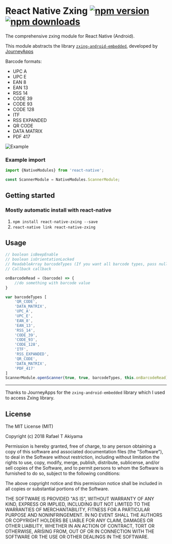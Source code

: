 # React Native Zxing [![npm version](https://badge.fury.io/js/react-native-zxing.svg)](http://badge.fury.io/js/react-native-zxing) [![npm downloads](https://img.shields.io/npm/dm/react-native-zxing.svg)](https://www.npmjs.com/package/react-native-zxing)

The comprehensive zxing module for React Native (Android). 

This module abstracts the library [`zxing-android-embedded`](https://github.com/journeyapps/zxing-android-embedded), developed by [JourneyApps](https://github.com/journeyapps)

Barcode formats:

- UPC A
- UPC E
- EAN 8
- EAN 13
- RSS 14
- CODE 39
- CODE 93
- CODE 128
- ITF
- RSS EXPANDED
- QR CODE
- DATA MATRIX
- PDF 417

![Example](https://media.giphy.com/media/1wpxKD8tXU3eXXC8Hi/giphy.gif)

### Example import

```jsx
import {NativeModules} from 'react-native';

const ScannerModule = NativeModules.ScannerModule;
```

## Getting started

### Mostly automatic install with react-native
1. `npm install react-native-zxing --save`
2. `react-native link react-native-zxing`

## Usage

```javascript
// boolean isBeepEnable
// boolean isOrientationLocked
// ReadableArray barcodeTypes (If you want all barcode types, pass null)
// Callback callback 

onBarcodeRead = (barcode) => {
    //do something with barcode value
}

var barcodeTypes [
    'QR_CODE', 
    'DATA_MATRIX', 
    'UPC_A', 
    'UPC_E',
    'EAN_8',
    'EAN_13',
    'RSS_14',
    'CODE_39',
    'CODE_93',
    'CODE_128',
    'ITF',
    'RSS_EXPANDED',
    'QR_CODE',
    'DATA_MATRIX',
    'PDF_417'
]
ScannerModule.openScanner(true, true, barcodeTypes, this.onBarcodeRead)
``` 


------------

Thanks to JourneyApps for the `zxing-android-embedded` library which I used to access Zxing library.


## License
The MIT License (MIT)

Copyright (c) 2018 Rafael T Akiyama

Permission is hereby granted, free of charge, to any person obtaining a copy
of this software and associated documentation files (the "Software"), to deal
in the Software without restriction, including without limitation the rights
to use, copy, modify, merge, publish, distribute, sublicense, and/or sell
copies of the Software, and to permit persons to whom the Software is
furnished to do so, subject to the following conditions:

The above copyright notice and this permission notice shall be included in all
copies or substantial portions of the Software.

THE SOFTWARE IS PROVIDED "AS IS", WITHOUT WARRANTY OF ANY KIND, EXPRESS OR
IMPLIED, INCLUDING BUT NOT LIMITED TO THE WARRANTIES OF MERCHANTABILITY,
FITNESS FOR A PARTICULAR PURPOSE AND NONINFRINGEMENT. IN NO EVENT SHALL THE
AUTHORS OR COPYRIGHT HOLDERS BE LIABLE FOR ANY CLAIM, DAMAGES OR OTHER
LIABILITY, WHETHER IN AN ACTION OF CONTRACT, TORT OR OTHERWISE, ARISING FROM,
OUT OF OR IN CONNECTION WITH THE SOFTWARE OR THE USE OR OTHER DEALINGS IN THE
SOFTWARE.